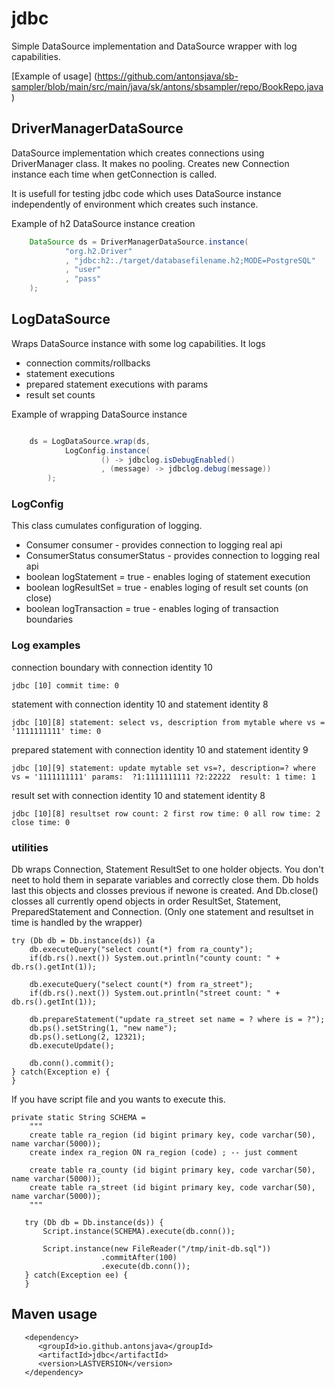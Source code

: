 
# jdbc

Simple DataSource implementation and DataSource wrapper with log capabilities. 

[Example of usage] (https://github.com/antonsjava/sb-sampler/blob/main/src/main/java/sk/antons/sbsampler/repo/BookRepo.java)

## DriverManagerDataSource

DataSource implementation which creates connections using DriverManager class. 
It makes no pooling. Creates new Connection instance each time when getConnection 
is called.

It is usefull for testing jdbc code which uses DataSource instance independently of
environment which creates such instance.

Example of h2 DataSource instance creation
```java
	DataSource ds = DriverManagerDataSource.instance(
			"org.h2.Driver"
			, "jdbc:h2:./target/databasefilename.h2;MODE=PostgreSQL"
			, "user"
			, "pass"
	);
```

## LogDataSource

Wraps DataSource instance with some log capabilities. It logs 
 - connection commits/rollbacks
 - statement executions
 - prepared statement executions with params
 - result set counts 

Example of wrapping DataSource instance
```java

	ds = LogDataSource.wrap(ds, 
			LogConfig.instance(
					() -> jdbclog.isDebugEnabled()
					, (message) -> jdbclog.debug(message))
		);
```

### LogConfig

This class cumulates configuration of logging.

 - Consumer consumer - provides connection to logging real api 
 - ConsumerStatus consumerStatus - provides connection to logging real api
 - boolean logStatement = true - enables loging of statement execution
 - boolean logResultSet = true - enables loging of result set counts (on close)
 - boolean logTransaction = true - enables loging of transaction boundaries

### Log examples

connection boundary with connection identity 10
```
jdbc [10] commit time: 0
```

statement with connection identity 10 and statement identity 8
```
jdbc [10][8] statement: select vs, description from mytable where vs = '1111111111' time: 0
```

prepared statement with connection identity 10 and statement identity 9
```
jdbc [10][9] statement: update mytable set vs=?, description=? where vs = '1111111111' params:  ?1:1111111111 ?2:22222  result: 1 time: 1
```

result set with connection identity 10 and statement identity 8
```
jdbc [10][8] resultset row count: 2 first row time: 0 all row time: 2 close time: 0
```

### utilities

Db wraps Connection, Statement ResultSet to one holder objects. You don't neet to hold 
them in separate variables and correctly close them. Db holds last this objects and 
closses previous if newone is created. And Db.close() closses all currently opend 
objects in order ResultSet, Statement, PreparedStatement and Connection. 
(Only one statement and resultset in time is handled by the wrapper)

```
try (Db db = Db.instance(ds)) {a
    db.executeQuery("select count(*) from ra_county");
    if(db.rs().next()) System.out.println("county count: " + db.rs().getInt(1));
    
    db.executeQuery("select count(*) from ra_street");
    if(db.rs().next()) System.out.println("street count: " + db.rs().getInt(1));
    
    db.prepareStatement("update ra_street set name = ? where is = ?");
    db.ps().setString(1, "new name");
    db.ps().setLong(2, 12321);
    db.executeUpdate();

	db.conn().commit();
} catch(Exception e) {
}
```

If you have script file and you wants to execute this. 

```
private static String SCHEMA =
    """
    create table ra_region (id bigint primary key, code varchar(50), name varchar(5000));
    create index ra_region ON ra_region (code) ; -- just comment
    
	create table ra_county (id bigint primary key, code varchar(50), name varchar(5000));
    create table ra_street (id bigint primary key, code varchar(50), name varchar(5000));
	"""

   try (Db db = Db.instance(ds)) {
       Script.instance(SCHEMA).execute(db.conn());
       
	   Script.instance(new FileReader("/tmp/init-db.sql"))
                    .commitAfter(100)
                    .execute(db.conn());
   } catch(Exception ee) {
   }
```



## Maven usage

```
   <dependency>
      <groupId>io.github.antonsjava</groupId>
      <artifactId>jdbc</artifactId>
      <version>LASTVERSION</version>
   </dependency>
```

